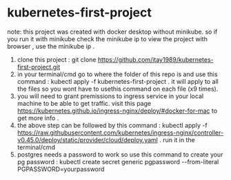 # kubernetes-first-project

note: this project was created with docker desktop without minikube. so if you run it with minikube check the minikube ip to view the project with browser , use the minikube ip . 

1. clone this project : git clone https://github.com/itay1989/kubernetes-first-project.git
2. in your terminal/cmd go to where the folder of this repo is and use this command : kubectl apply -f kubernetes-first-project . it will apply to all the files so you wont have to usethis command on each file (x9 times).  
3. you will need to grant premissions to ingress service in your local machine to be able to get traffic.
visit this page https://kubernetes.github.io/ingress-nginx/deploy/#docker-for-mac to get more info . 
4. the above step can be followed by this command : kubectl apply -f https://raw.githubusercontent.com/kubernetes/ingress-nginx/controller-v0.45.0/deploy/static/provider/cloud/deploy.yaml . run it in the terminal/cmd
5. postgres needs a password to work so use this command to create your pg password : kubectl create secret generic pgpassword --from-literal PGPASSWORD=yourpassword 
